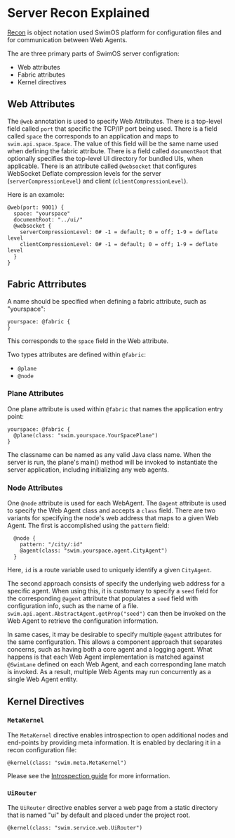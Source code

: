 # Server Recon Explained

<a href="http://docs.swim.ai/js/latest/modules/_swim_recon.html" target="_target">Recon</a> is object notation used SwimOS platform for configuration files and for communication between Web Agents.

The are three primary parts of SwimOS server configration:
- Web attributes
- Fabric attributes
- Kernel directives

## Web Attributes

The `@web` annotation is used to specify Web Attributes. 
There is a top-level field called `port` that specific the TCP/IP port being used.
There is a field called `space` the corresponds to an application and maps to `swim.api.space.Space`.
The value of this field will be the same name used when defining the fabric attribute.
There is a field called `documentRoot` that optionally specifies the top-level UI directory for bundled UIs, when applicable.
There is an attribute called `@websocket` that configures WebSocket Deflate compression levels for the server (`serverCompressionLevel`) and client (`clientCompressionLevel`).

Here is an examole:

```
@web(port: 9001) {
  space: "yourspace"
  documentRoot: "../ui/"
  @websocket {
    serverCompressionLevel: 0# -1 = default; 0 = off; 1-9 = deflate level
    clientCompressionLevel: 0# -1 = default; 0 = off; 1-9 = deflate level
  }
}
```

## Fabric Attrributes

A name should be specified when defining a fabric attribute, such as "yourspace":

```
yourspace: @fabric {
}
```

This corresponds to the `space` field in the Web attribute.

Two types attributes are defined within `@fabric`:

- `@plane`
- `@node`

### Plane Attributes

One plane attribute is used within `@fabric` that names the application entry point:

```
yourspace: @fabric {
  @plane(class: "swim.yourspace.YourSpacePlane")
}
```

The classname can be named as any valid Java class name. When the server is run, the plane's main() method will be invoked to instantiate the server application, including initializing any web agents.

### Node Attributes

One `@node` attribute is used for each WebAgent. The `@agent` attribute is used to specify the Web Agent class and accepts a `class` field. There are two variants for specifying the node's web address that maps to a given Web Agent. The first is accomplished using the `pattern` field:

```
  @node {
    pattern: "/city/:id"
    @agent(class: "swim.yourspace.agent.CityAgent")
  }
```

Here, `id` is a route variable used to uniquely identify a given `CityAgent`.

The second approach consists of specify the underlying web address for a specific agent. When using this, it is customary to specify a `seed` field for the corresponding `@agent` attribute that populates a `seed` field with configuration info, such as the name of a file. `swim.api.agent.AbstractAgent.getProp("seed")` can then be invoked on the Web Agent to retrieve the configuration information.

In same cases, it may be desirable to specify multiple `@agent` attributes for the same configuration. This allows a component approach that separates concerns, such as having both a core agent and a logging agent. What happens is that each Web Agent implementation is matched against `@SwimLane` defined on each Web Agent, and each corresponding lane match is invoked. As a result, multiple Web Agents may run concurrently as a single Web Agent entity.

## Kernel Directives

### `MetaKernel`

The `MetaKernel` directive enables introspection to open additional nodes and end-points by providing meta information. It is enabled by declaring it in a recon configuration file:

```
@kernel(class: "swim.meta.MetaKernel")
```

Please see the <a href="https://www.swimos.org/guides/introspection.html" target="_blank">Introspection guide</a> for more information.

### `UiRouter`

The `UiRouter` directive enables server a web page from a static directory that is named "ui" by default and placed under the project root.

```
@kernel(class: "swim.service.web.UiRouter")
```
